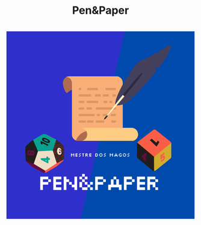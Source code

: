 <h1 align="center">Pen&Paper</h1>
<h1 align="center">
    <img src="./img/Mestre dos magos.png">
</h1>

